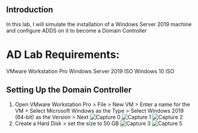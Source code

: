 ## Introduction
In this lab, I will simulate the installation of a Windows Server 2019 machine and configure ADDS on it to become a Domain Controller
# AD Lab Requirements:
VMware Workstation Pro
Windows Server 2019 ISO
Windows 10 ISO
## Setting Up the Domain Controller
1. Open VMware Workstation Pro > File > New VM > Enter a name for the VM > Select Microsoft Windows as the Type > Select Windows 2019 (64-bit) as the Version > Next
![Capture 0](https://github.com/user-attachments/assets/c9a4a230-64eb-43d3-9a89-f92aa77f2317)
![Capture 1](https://github.com/user-attachments/assets/00be3e76-a810-45fe-803e-148d103cace0)
![Capture 2](https://github.com/user-attachments/assets/938a5295-7a8e-4b24-ac3d-e2bc0f654616)
2. Create a Hard Disk > set the size to 50 GB
![Capture 3](https://github.com/user-attachments/assets/c5da6e46-41e8-4cac-9f23-59d4a7990b60)
![Capture 5](https://github.com/user-attachments/assets/f18afe19-04ba-48c4-9aa3-029551fee097)

